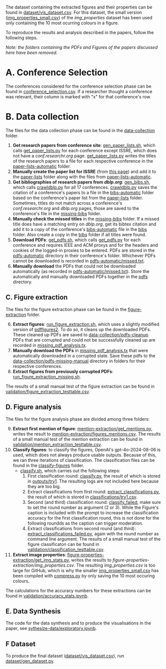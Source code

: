 The dataset containing the extracted figures and their properties can be found in [dataset/vis_dataset.csv](dataset/vis_dataset.csv). For this dataset, the small version ([img_properties_small.csv](figure-properties-extraction/img_properties_small.csv)) of the _img_properties_ dataset has been used only containing the 10 most ocurring colours in a figure.


To reproduce the results and analysis described in the papers, follow the following steps.

_Note: the folders containing the PDFs and Figures of the papers discussed here have been removed._

# A. Conference Selection
The conferences considered for the conference selection phase can be found in [conference_selection.csv](conference_selection.csv). If a researcher thought a conference was relevant, their column is marked with "x" for that conference's row.

# B. Data collection
The files for the data collection phase can be found in the [data-collection](data-collection) folder.

1. **Get research papers from conference site**: [gen_paper_lists.sh](data-collection/gen_paper_lists.sh), which calls [get_paper_lists.py](data-collection/get_paper_lists.py) for each conference except ISSRE, which does not have a _conf.researchr.org_ page. [get_paper_lists.py](data-collection/get_paper_lists.py) writes the titles of the research papers to a file for each respective conference in the [paper-lists-automatic](data-collection/paper-lists-automatic) folder.
2. **Manually create the paper list for ISSRE** (from [this page](https://issre.github.io/2024/program_research.html)) and add it to the [paper-lists](data-collection/paper-lists) folder along with the files from [paper-lists-automatic](data-collection/paper-lists-automatic).
2. **Get bibliographies of research papers from _dblp.org_**: [gen_bibs.sh](data-collection/gen_bibs.sh), which calls [crawldblp.py](data-collection/crawldblp.py) for all 17 conferences. [crawldblp.py](data-collection/crawldblp.py) saves the citation of a conference's papers to a file in the [bibs-automatic](data-collection/bibs-automatic) folder based on the conference's paper list from the [paper-lists](data-collection/paper-lists) folder. Sometimes, titles do not match across a conference's _conf.researchr.org_ and _dblp.org_ pages, those are saved to the conference's file in the [missing-bibs](data-collection/missing-bibs) folder.
3. **Manually check the missed titles** in the [missing-bibs](data-collection/missing-bibs) folder. If a missed title does have a matching entry on _dblp.org_, get its bibtex citation and add it to a copy of the conference's [bibs-automatic](data-collection/bibs-automatic) file in the [bibs](data-collection/bibs) folder. Also create a copy in the [bibs](data-collection/bibs) folder if all titles were found.
4. **Download PDFs**: [get_pdfs.sh](data-collection/get_pdfs.sh), which calls [get_pdfs.py](data-collection/get_pdfs.py) for each conference and requires IEEE and ACM proxys and for the headers and cookies of the logged-in proxies to be entered. PDFs are stored in the [pdfs-automatic](data-collection/pdfs-automatic) directory in their conference's folder. Whichever PDFs cannot be downloaded is recorded in [pdfs-automatic/missed.txt](data-collection/pdfs-automatic/missed.txt).
5. **Manually download** the PDFs that could not be downloaded automatically (as recorded in [pdfs-automatic/missed.txt](data-collection/pdfs-automatic/missed.txt)). Store the automatically and manually downloaded PDFs together in the [pdfs](data-collection/pdfs) directory.

## C. Figure extraction
The files for the figure extraction phase can be found in the [figure-extraction](figure-extraction) folder.

6. **Extract figures**: [run_figure_extraction.sh](figure-extraction/run_figure_extraction.sh), which uses a slightly modified version of [pdffigures2](https://github.com/allenai/pdffigures2). To do so, it cleans up the downloaded PDFs. These cleaned up PDFs are saved to [data-collection/pdfs-cleanup](data-collection/pdfs-cleanup). PDFs that are corrupted and could not be successfully cleaned up are recorded in [missing_pdf_analysis.tx](figure-extraction/missing_pdf_analysis.txt).
7. **Manually download the PDFs** in [missing_pdf_analysis.tx](figure-extraction/missing_pdf_analysis.txt) that were automatically downloaded in a corrupted state. Save these pdfs to the [data-collection/pdfs-missing-manual](data-collection/pdfs-missing-manual) directory in folders for their respective conferences.
8. **Extract figures from previously corrupted PDFs**: [run_figure_extraction_missing.sh](figure-extraction/run_figure_extraction_missing.sh).

The results of a small manual test of the figure extraction can be found in [validation/figure_extraction_testtable.csv](validation/figure_extraction_testtable.csv).


## D. Figure analysis
The files for the figure analysis phase are divided among three folders:

9. **Extract first mention of figure**: [mention-extraction/get_mentions.py](mention-extraction/get_mentions.py), writes the result to [mention-extraction/figures_mentions.csv](mention-extraction/figures_mentions.csv).
The results of a small manual test of the mention extraction can be found in [validation/mention_extraction_testtable.csv](validation/mention_extraction_testtable.csv).
10. **Classify figures**: to classify the figures, OpenAI's gpt-4o-2024-08-06 is used, which does not always produce usable outputs. Because of this, we ran three iterations of classification. The classification files can be found in the [classify-figures](classify-figures) folder.
    - [classify.sh](classify-figures/classify.sh), which carries out the following steps:
        1. First classification round: [classify.py](classify-figures/classify.py), the result of which is stored in [outputs/try1](classify-figures/outputs/try1). The resulting logs are not included here because they are too big.
        2. Extract classifications from first round: [extract_classifications.py](classify-figures/extract_classifications.py), the result of which is stored in [classifications/try1.csv](classify-figures/classifications/try1.csv).
        3. Second (and third) classification round:  [classify_failed](classify-figures/classify_failed.py), make sure to set the round number as argument (2 or 3). While the Figure's caption is included with the prompt to increase the classification accuracy for the first classification round, this is not done for the following roundds as the caption can trigger moderation.
        4. Extract classifications from second round (and third): [extract_classifications_failed.py](classify-figures/extract_classifications_failed.py), again with the round number as command line argument.
The results of a small manual test of the figure classificaton can be found in [validation/classification_testtable.csv](validation/classification_testtable.csv).
12. **Extract image properties**: [figure-properties-extraction/get_img_stats.py](figure-properties-extraction/get_img_stats.py), writes the results to _figure-properties-extraction/img_properties.csv_.
The resulting _img_properties.csv_ is too large for GitHub, which is why the smaller [img_properties_small.csv](figure-properties-extraction/img_properties_small.csv) has been compiled with [compress.py](figure-properties-extraction/compress.py) by only saving the 10 most occuring colours.

The calculations for the accuracy numbers for these extractions can be found in [validation/accuracy_stats.ipynb](validation/accuracy_stats.ipynb).

## E. Data Synthesis
The code for the data synthesis and to produce the visualisations in the paper, see [sythesize-data/exploratory.ipynb](sythesize-data/exploratory.ipynb).

## F Dataset
To produce the final dataset ([dataset/vis_dataset.csv](dataset/vis_dataset.csv)), run [dataset/gen_dataset.py](dataset/gen_dataset.py).
